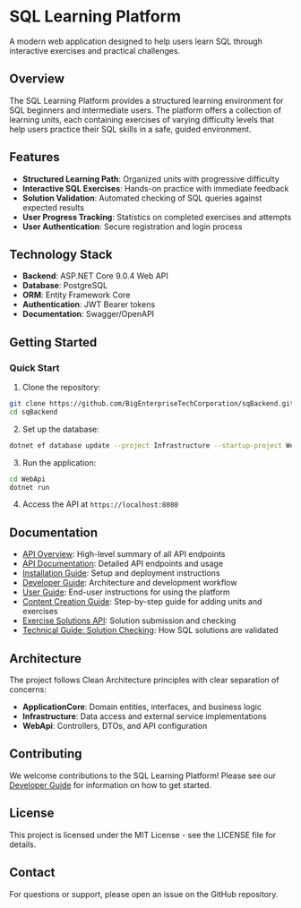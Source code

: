 # SQL Learning Platform

A modern web application designed to help users learn SQL through interactive exercises and practical challenges.

## Overview

The SQL Learning Platform provides a structured learning environment for SQL beginners and intermediate users. The platform offers a collection of learning units, each containing exercises of varying difficulty levels that help users practice their SQL skills in a safe, guided environment.

## Features

- **Structured Learning Path**: Organized units with progressive difficulty
- **Interactive SQL Exercises**: Hands-on practice with immediate feedback
- **Solution Validation**: Automated checking of SQL queries against expected results
- **User Progress Tracking**: Statistics on completed exercises and attempts
- **User Authentication**: Secure registration and login process

## Technology Stack

- **Backend**: ASP.NET Core 9.0.4 Web API
- **Database**: PostgreSQL
- **ORM**: Entity Framework Core
- **Authentication**: JWT Bearer tokens
- **Documentation**: Swagger/OpenAPI

## Getting Started

### Quick Start

1. Clone the repository:
```bash
git clone https://github.com/BigEnterpriseTechCorporation/sqBackend.git
cd sqBackend
```

2. Set up the database:
```bash
dotnet ef database update --project Infrastructure --startup-project WebApi
```

3. Run the application:
```bash
cd WebApi
dotnet run
```

4. Access the API at `https://localhost:8080`

## Documentation

- [API Overview](docs/api_overview.md): High-level summary of all API endpoints
- [API Documentation](docs/api_documentation.md): Detailed API endpoints and usage
- [Installation Guide](docs/installation.md): Setup and deployment instructions
- [Developer Guide](docs/developer_guide.md): Architecture and development workflow
- [User Guide](docs/user_guide.md): End-user instructions for using the platform
- [Content Creation Guide](docs/content_creation_guide.md): Step-by-step guide for adding units and exercises
- [Exercise Solutions API](docs/exercise_solutions_api.md): Solution submission and checking
- [Technical Guide: Solution Checking](docs/solution_checking_technical.md): How SQL solutions are validated

## Architecture

The project follows Clean Architecture principles with clear separation of concerns:

- **ApplicationCore**: Domain entities, interfaces, and business logic
- **Infrastructure**: Data access and external service implementations
- **WebApi**: Controllers, DTOs, and API configuration

## Contributing

We welcome contributions to the SQL Learning Platform! Please see our [Developer Guide](docs/developer_guide.md) for information on how to get started.

## License

This project is licensed under the MIT License - see the LICENSE file for details.

## Contact

For questions or support, please open an issue on the GitHub repository.
